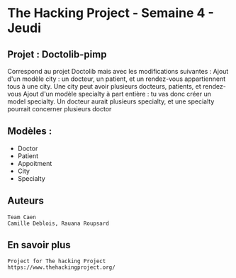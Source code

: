 # The Hacking Project - Semaine 4 - Jeudi #

## Projet : Doctolib-pimp ##

Correspond au projet Doctolib mais avec les modifications suivantes :
    Ajout d'un modèle city : un docteur, un patient, et un rendez-vous appartiennent tous à une city. Une city peut avoir plusieurs docteurs, patients, et rendez-vous
    Ajout d'un modèle specialty à part entière : tu vas donc créer un model specialty. Un docteur aurait plusieurs specialty, et une specialty pourrait concerner plusieurs doctor

## Modèles : ##

*  Doctor
*  Patient
*  Appoitment
*  City
*  Specialty

## Auteurs ##

    Team Caen
    Camille Deblois, Rauana Roupsard

## En savoir plus ##

    Project for The hacking Project
    https://www.thehackingproject.org/
